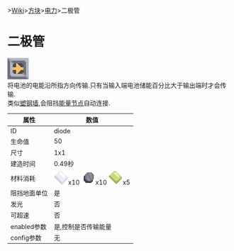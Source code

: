 \>[Wiki](../../../zhcn.md)>[方块](../../blocks.md)>[电力](../power.md)>二极管
# 二极管
![二极管](../../../images/block-diode-xlarge.png)  
将电池的电能沿所指方向传输.只有当输入端电池储能百分比大于输出端时才会传输.  
类似[塑钢墙](../defense/plastanium_wall.md),会阻挡[能量节点](power_node.md)自动连接.  

| 属性 | 数值 |  
| ---- | ---- |  
|ID|diode|
|生命值|50|  
|尺寸|1x1|
|建造时间|0.49秒|
| 材料消耗 | ![钢化玻璃](../../../images/item-metaglass.png)x10 ![硅](../../../images/item-silicon.png)x10 ![塑钢](../../../images/item-plastanium.png)x5 |
|阻挡地面单位|是|
|发光|否|
|可超速|否|
|enabled参数|是,控制是否传输能量|  
|config参数|无|

